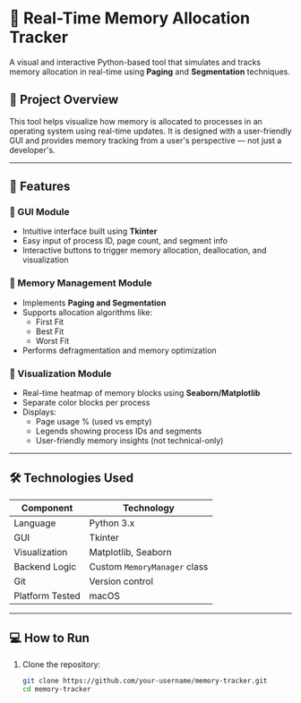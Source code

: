 # 🧠 Real-Time Memory Allocation Tracker

A visual and interactive Python-based tool that simulates and tracks memory allocation in real-time using **Paging** and **Segmentation** techniques.

## 📌 Project Overview

This tool helps visualize how memory is allocated to processes in an operating system using real-time updates. It is designed with a user-friendly GUI and provides memory tracking from a user's perspective — not just a developer's.

---

## 🎯 Features

### 🔹 GUI Module
- Intuitive interface built using **Tkinter**
- Easy input of process ID, page count, and segment info
- Interactive buttons to trigger memory allocation, deallocation, and visualization

### 🔹 Memory Management Module
- Implements **Paging and Segmentation**
- Supports allocation algorithms like:
  - First Fit
  - Best Fit
  - Worst Fit
- Performs defragmentation and memory optimization

### 🔹 Visualization Module
- Real-time heatmap of memory blocks using **Seaborn/Matplotlib**
- Separate color blocks per process
- Displays:
  - Page usage % (used vs empty)
  - Legends showing process IDs and segments
  - User-friendly memory insights (not technical-only)

---

## 🛠️ Technologies Used

| Component | Technology |
|----------|------------|
| Language | Python 3.x |
| GUI      | Tkinter |
| Visualization | Matplotlib, Seaborn |
| Backend Logic | Custom `MemoryManager` class |
| Git | Version control |
| Platform Tested | macOS |

---

## 💻 How to Run

1. Clone the repository:
   ```bash
   git clone https://github.com/your-username/memory-tracker.git
   cd memory-tracker
